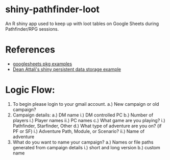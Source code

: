# shiny-pathfinder-loot
An R shiny app used to keep up with loot tables on Google Sheets during Pathfinder/RPG sessions.

# References
* [googlesheets pkg examples](https://github.com/jennybc/googlesheets/tree/master/inst/shiny-examples)
* [Dean Attali's shiny persistent data storage example](https://deanattali.com/blog/shiny-persistent-data-storage/)

# Logic Flow:

1.  To begin please login to your gmail account.
   a.) New campaign or old campaign?
2.  Campaign details:
  a.)  DM name
      i.) DM controlled PC
  b.)  Number of players
      i.) Player names
      ii.) PC names
  c.) What game are you playing?
      i.) Pathfinder, Starfinder, Other
  d.) What type of adventure are you on? (if PF or SF)
     i.) Adventure Path, Module, or Scenario?
     ii.) Name of adventure
3. What do you want to name your campaign?
  a.) Names or file paths generated from campaign details
     i.) short and long version
  b.) custom name